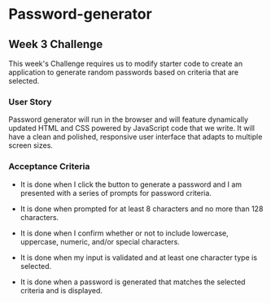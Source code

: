 # Password-generator

## Week 3 Challenge

This week's Challenge requires us to modify starter code to create an application to generate random passwords based on criteria that are selected. 

### User Story

Password generator will run in the browser and will feature dynamically updated HTML and CSS powered by JavaScript code that we write. It will have a clean and polished, responsive user interface that adapts to multiple screen sizes.

### Acceptance Criteria

* It is done when I click the button to generate a password and I am presented with a series of prompts for password criteria.

* It is done when prompted for at least 8 characters and no more than 128 characters.

* It is done when I confirm whether or not to include lowercase, uppercase, numeric, and/or special characters.

* It is done when my input is validated and at least one character type is selected.

* It is done when a password is generated that matches the selected criteria and is displayed.
